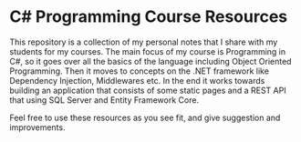 # C# Programming Course Resources

This repository is a collection of my personal notes that I share with my students for my courses. The main focus of my course is Programming in C#, so it goes over all the basics of the language including Object Oriented Programming. Then it moves to concepts on the .NET framework like Dependency Injection, Middlewares etc. In the end it works towards building an application that consists of some static pages and a REST API that using SQL Server and Entity Framework Core.

Feel free to use these resources as you see fit, and give suggestion and improvements. 
